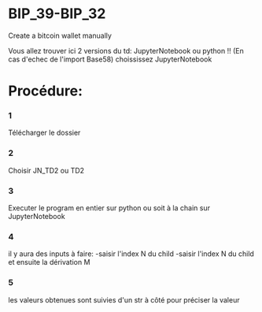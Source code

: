 # BIP_39-BIP_32
Create a bitcoin wallet manually

Vous allez trouver ici 2 versions du td: JupyterNotebook ou python !!
(En cas d'echec de l'import Base58) choississez JupyterNotebook


# Procédure:

### 1
Télécharger le dossier

### 2
Choisir JN_TD2 ou TD2

### 3
Executer le program en entier sur python ou soit à la chain sur JupyterNotebook

### 4
il y aura des inputs à faire:
-saisir l'index N du child
-saisir l'index N du child et ensuite la dérivation M

### 5
les valeurs obtenues sont suivies d'un str à côté pour préciser la valeur
